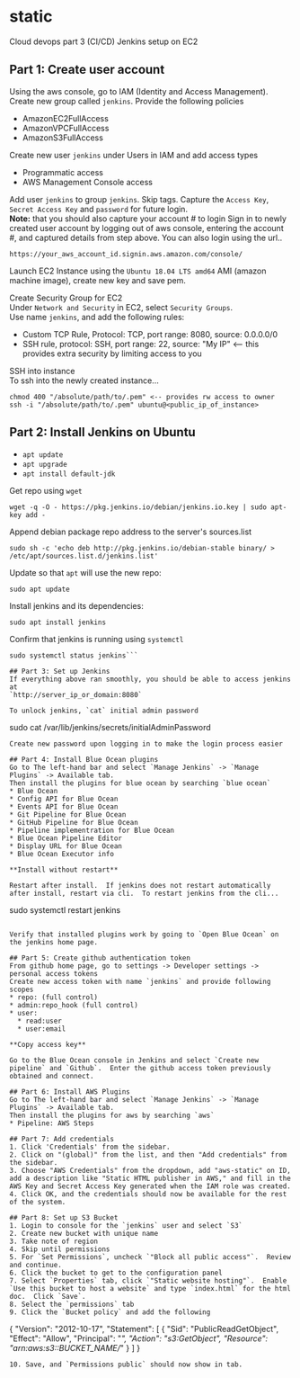 # static
Cloud devops part 3 (CI/CD) Jenkins setup on EC2

## Part 1: Create user account
Using the aws console, go to IAM (Identity and Access Management).  
Create new group called `jenkins`.  Provide the following policies
* AmazonEC2FullAccess
* AmazonVPCFullAccess
* AmazonS3FullAccess

Create new user `jenkins` under Users in IAM and add access types
* Programmatic access
* AWS Management Console access

Add user `jenkins` to group `jenkins`.  Skip tags.  Capture the `Access Key`, `Secret Access Key` and `password` for future login.  
**Note:** that you should also capture your account # to login
Sign in to newly created user account by logging out of aws console, entering the account #, and captured details from step above.  You can also login using the url..
```
https://your_aws_account_id.signin.aws.amazon.com/console/
```

Launch EC2 Instance using the `Ubuntu 18.04 LTS amd64` AMI (amazon machine image), create new key and save pem.  

Create Security Group for EC2  
Under `Network and Security` in EC2, select `Security Groups`.  
Use name `jenkins`, and add the following rules:
* Custom TCP Rule, Protocol: TCP, port range: 8080, source: 0.0.0.0/0
* SSH rule, protocol: SSH, port range: 22, source: "My IP" <-- this provides extra security by limiting access to you

SSH into instance  
To ssh into the newly created instance...  
```
chmod 400 "/absolute/path/to/.pem" <-- provides rw access to owner
ssh -i "/absolute/path/to/.pem" ubuntu@<public_ip_of_instance>
```

## Part 2: Install Jenkins on Ubuntu
* `apt update`
* `apt upgrade`
* `apt install default-jdk`

Get repo using `wget`
```
wget -q -O - https://pkg.jenkins.io/debian/jenkins.io.key | sudo apt-key add -
```

Append debian package repo address to the server's sources.list
```
sudo sh -c 'echo deb http://pkg.jenkins.io/debian-stable binary/ > /etc/apt/sources.list.d/jenkins.list'
```

Update so that `apt` will use the new repo:  
```
sudo apt update
```

Install jenkins and its dependencies:  
```
sudo apt install jenkins
```

Confirm that jenkins is running using `systemctl`  
```
sudo systemctl status jenkins```

## Part 3: Set up Jenkins  
If everything above ran smoothly, you should be able to access jenkins at   
`http://server_ip_or_domain:8080`   

To unlock jenkins, `cat` initial admin password
```
sudo cat /var/lib/jenkins/secrets/initialAdminPassword
```
Create new password upon logging in to make the login process easier  

## Part 4: Install Blue Ocean plugins
Go to The left-hand bar and select `Manage Jenkins` -> `Manage Plugins` -> Available tab.  
Then install the plugins for blue ocean by searching `blue ocean`
* Blue Ocean
* Config API for Blue Ocean
* Events API for Blue Ocean
* Git Pipeline for Blue Ocean
* GitHub Pipeline for Blue Ocean
* Pipeline implementration for Blue Ocean
* Blue Ocean Pipeline Editor
* Display URL for Blue Ocean
* Blue Ocean Executor info

**Install without restart**

Restart after install.  If jenkins does not restart automatically after install, restart via cli.  To restart jenkins from the cli...          
```
sudo systemctl restart jenkins
```

Verify that installed plugins work by going to `Open Blue Ocean` on the jenkins home page.

## Part 5: Create github authentication token
From github home page, go to settings -> Developer settings -> personal access tokens  
Create new access token with name `jenkins` and provide following scopes
* repo: (full control)
* admin:repo_hook (full control)
* user:
  * read:user
  * user:email

**Copy access key**   

Go to the Blue Ocean console in Jenkins and select `Create new pipeline` and `Github`.  Enter the github access token previously obtained and connect.  

## Part 6: Install AWS Plugins
Go to The left-hand bar and select `Manage Jenkins` -> `Manage Plugins` -> Available tab.
Then install the plugins for aws by searching `aws`  
* Pipeline: AWS Steps

## Part 7: Add credentials 
1. Click 'Credentials' from the sidebar.
2. Click on "(global)" from the list, and then "Add credentials" from the sidebar.
3. Choose "AWS Credentials" from the dropdown, add "aws-static" on ID, add a description like "Static HTML publisher in AWS," and fill in the AWS Key and Secret Access Key generated when the IAM role was created.
4. Click OK, and the credentials should now be available for the rest of the system.

## Part 8: Set up S3 Bucket
1. Login to console for the `jenkins` user and select `S3`
2. Create new bucket with unique name
3. Take note of region
4. Skip until permissions
5. For `Set Permissions`, uncheck `"Block all public access"`.  Review and continue.
6. Click the bucket to get to the configuration panel
7. Select `Properties` tab, click `"Static website hosting"`.  Enable `Use this bucket to host a website` and type `index.html` for the html doc.  Click `Save`.
8. Select the `permissions` tab
9. Click the `Bucket policy` and add the following
```
{
  "Version": "2012-10-17",
  "Statement": [
    {
      "Sid": "PublicReadGetObject",
      "Effect": "Allow",
      "Principal": "*",
      "Action": "s3:GetObject",
      "Resource": "arn:aws:s3::BUCKET_NAME/*"
    }
  ]
}
```
10. Save, and `Permissions public` should now show in tab.  



